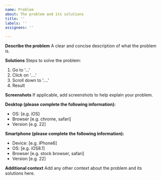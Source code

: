 ```yaml
---
name: Problem
about: The problem and its solutions
title: ''
labels: ''
assignees: ''

---
```


**Describe the problem**
A clear and concise description of what the problem is.

**Solutions**
Steps to solve the problem:
1. Go to '...'
2. Click on '....'
3. Scroll down to '....'
4. Result

**Screenshots**
If applicable, add screenshots to help explain your problem.

**Desktop (please complete the following information):**
 - OS: [e.g. iOS]
 - Browser [e.g. chrome, safari]
 - Version [e.g. 22]

**Smartphone (please complete the following information):**
 - Device: [e.g. iPhone6]
 - OS: [e.g. iOS8.1]
 - Browser [e.g. stock browser, safari]
 - Version [e.g. 22]

**Additional context**
Add any other context about the problem and its solutions here.
